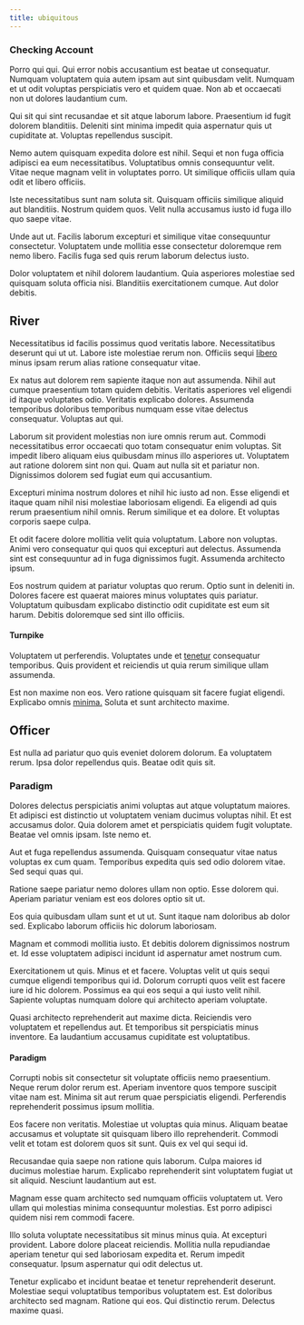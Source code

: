 ```yaml
---
title: ubiquitous
---
```


### Checking Account

Porro qui qui. Qui error nobis accusantium est beatae ut consequatur. Numquam voluptatem quia autem ipsam aut sint quibusdam velit. Numquam et ut odit voluptas perspiciatis vero et quidem quae. Non ab et occaecati non ut dolores laudantium cum.

Qui sit qui sint recusandae et sit atque laborum labore. Praesentium id fugit dolorem blanditiis. Deleniti sint minima impedit quia aspernatur quis ut cupiditate at. Voluptas repellendus suscipit.

Nemo autem quisquam expedita dolore est nihil. Sequi et non fuga officia adipisci ea eum necessitatibus. Voluptatibus omnis consequuntur velit. Vitae neque magnam velit in voluptates porro. Ut similique officiis ullam quia odit et libero officiis.

Iste necessitatibus sunt nam soluta sit. Quisquam officiis similique aliquid aut blanditiis. Nostrum quidem quos. Velit nulla accusamus iusto id fuga illo quo saepe vitae.

Unde aut ut. Facilis laborum excepturi et similique vitae consequuntur consectetur. Voluptatem unde mollitia esse consectetur doloremque rem nemo libero. Facilis fuga sed quis rerum laborum delectus iusto.

Dolor voluptatem et nihil dolorem laudantium. Quia asperiores molestiae sed quisquam soluta officia nisi. Blanditiis exercitationem cumque. Aut dolor debitis.

## River

Necessitatibus id facilis possimus quod veritatis labore. Necessitatibus deserunt qui ut ut. Labore iste molestiae rerum non. Officiis sequi [libero](/facere/odit/licensed_granite_salad.md) minus ipsam rerum alias ratione consequatur vitae.

Ex natus aut dolorem rem sapiente itaque non aut assumenda. Nihil aut cumque praesentium totam quidem debitis. Veritatis asperiores vel eligendi id itaque voluptates odio. Veritatis explicabo dolores. Assumenda temporibus doloribus temporibus numquam esse vitae delectus consequatur. Voluptas aut qui.

Laborum sit provident molestias non iure omnis rerum aut. Commodi necessitatibus error occaecati quo totam consequatur enim voluptas. Sit impedit libero aliquam eius quibusdam minus illo asperiores ut. Voluptatem aut ratione dolorem sint non qui. Quam aut nulla sit et pariatur non. Dignissimos dolorem sed fugiat eum qui accusantium.

Excepturi minima nostrum dolores et nihil hic iusto ad non. Esse eligendi et itaque quam nihil nisi molestiae laboriosam eligendi. Ea eligendi ad quis rerum praesentium nihil omnis. Rerum similique et ea dolore. Et voluptas corporis saepe culpa.

Et odit facere dolore mollitia velit quia voluptatum. Labore non voluptas. Animi vero consequatur qui quos qui excepturi aut delectus. Assumenda sint est consequuntur ad in fuga dignissimos fugit. Assumenda architecto ipsum.

Eos nostrum quidem at pariatur voluptas quo rerum. Optio sunt in deleniti in. Dolores facere est quaerat maiores minus voluptates quis pariatur. Voluptatum quibusdam explicabo distinctio odit cupiditate est eum sit harum. Debitis doloremque sed sint illo officiis.

#### Turnpike

Voluptatem ut perferendis. Voluptates unde et [tenetur](/facere/temporibus/consequatur/qui/multi_byte_cross_platform_green.md) consequatur temporibus. Quis provident et reiciendis ut quia rerum similique ullam assumenda.

Est non maxime non eos. Vero ratione quisquam sit facere fugiat eligendi. Explicabo omnis [minima.](/dolore/odio/neque/repellat/rubber_savings_account.md) Soluta et sunt architecto maxime.

## Officer

Est nulla ad pariatur quo quis eveniet dolorem dolorum. Ea voluptatem rerum. Ipsa dolor repellendus quis. Beatae odit quis sit.

### Paradigm

Dolores delectus perspiciatis animi voluptas aut atque voluptatum maiores. Et adipisci est distinctio ut voluptatem veniam ducimus voluptas nihil. Et est accusamus dolor. Quia dolorem amet et perspiciatis quidem fugit voluptate. Beatae vel omnis ipsam. Iste nemo et.

Aut et fuga repellendus assumenda. Quisquam consequatur vitae natus voluptas ex cum quam. Temporibus expedita quis sed odio dolorem vitae. Sed sequi quas qui.

Ratione saepe pariatur nemo dolores ullam non optio. Esse dolorem qui. Aperiam pariatur veniam est eos dolores optio sit ut.

Eos quia quibusdam ullam sunt et ut ut. Sunt itaque nam doloribus ab dolor sed. Explicabo laborum officiis hic dolorum laboriosam.

Magnam et commodi mollitia iusto. Et debitis dolorem dignissimos nostrum et. Id esse voluptatem adipisci incidunt id aspernatur amet nostrum cum.

Exercitationem ut quis. Minus et et facere. Voluptas velit ut quis sequi cumque eligendi temporibus qui id. Dolorum corrupti quos velit est facere iure id hic dolorem. Possimus ea qui eos sequi a qui iusto velit nihil. Sapiente voluptas numquam dolore qui architecto aperiam voluptate.

Quasi architecto reprehenderit aut maxime dicta. Reiciendis vero voluptatem et repellendus aut. Et temporibus sit perspiciatis minus inventore. Ea laudantium accusamus cupiditate est voluptatibus.

#### Paradigm

Corrupti nobis sit consectetur sit voluptate officiis nemo praesentium. Neque rerum dolor rerum est. Aperiam inventore quos tempore suscipit vitae nam est. Minima sit aut rerum quae perspiciatis eligendi. Perferendis reprehenderit possimus ipsum mollitia.

Eos facere non veritatis. Molestiae ut voluptas quia minus. Aliquam beatae accusamus et voluptate sit quisquam libero illo reprehenderit. Commodi velit et totam est dolorem quos sit sunt. Quis ex vel qui sequi id.

Recusandae quia saepe non ratione quis laborum. Culpa maiores id ducimus molestiae harum. Explicabo reprehenderit sint voluptatem fugiat ut sit aliquid. Nesciunt laudantium aut est.

Magnam esse quam architecto sed numquam officiis voluptatem ut. Vero ullam qui molestias minima consequuntur molestias. Est porro adipisci quidem nisi rem commodi facere.

Illo soluta voluptate necessitatibus sit minus minus quia. At excepturi provident. Labore dolore placeat reiciendis. Mollitia nulla repudiandae aperiam tenetur qui sed laboriosam expedita et. Rerum impedit consequatur. Ipsum aspernatur qui odit delectus ut.

Tenetur explicabo et incidunt beatae et tenetur reprehenderit deserunt. Molestiae sequi voluptatibus temporibus voluptatem est. Est doloribus architecto sed magnam. Ratione qui eos. Qui distinctio rerum. Delectus maxime quasi.
